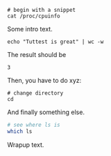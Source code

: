 ```
# begin with a snippet
cat /proc/cpuinfo
```

Some intro text.

<!-- name="second" -->
```
echo "Tuttest is great" | wc -w
```

The result should be
<!-- name="second-result" -->
```
3
```

Then, you have to do xyz:

```
# change directory
cd
```

And finally something else.

<!-- name="fifth"; comment="something" -->
```bash
# see where ls is
which ls
```

Wrapup text.
